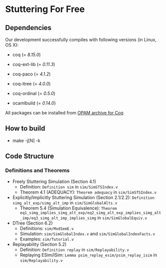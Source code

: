 # Stuttering For Free

## Dependencies
Our development successfully compiles with following versions (in Linux, OS X):

- coq (= *8.15.0*)

- coq-ext-lib (= *0.11.3*)
- coq-paco (= *4.1.2*)
- coq-itree (= *4.0.0*)
- coq-ordinal (= *0.5.0*)

- ocamlbuild (= *0.14.0*)

All packages can be installed from [OPAM archive for Coq](https://github.com/coq/opam-coq-archive)

## How to build
- make -j[N] -k

## Code Structure

### Definitions and Theorems
- Freely Stuttering Simulation (Section 4.1)
  + Definition: `Definition sim` in `sim/SimSTSIndex.v`
  + Theorem 4.1 (ADEQUACY): `Theorem adequacy` in `sim/SimSTSIndex.v`
- Explicitly/Implicitly Stuttering Simulation (Section 2.1/2.2): `Definition simg_alt_exp/simg_alt_imp` in `sim/SimGlobalAlts.v`
  + Theorem 5.4 (Simulation Equivalence): `Theorem eq1_simg_implies_simg_alt_exp/eq2_simg_alt_exp_implies_simg_alt_imp/eq3_simg_alt_imp_implies_simg` in `sim/SimGlobalEquiv.v`
- DTree (Section 6.2)
  + Definitions: `sim/ModSemE.v`
  + Simulation: `sim/SimGlobalIndex.v` and `sim/SimGlobalIndexFacts.v`
  + Examples: `sim/Tutorial.v`
- Replayability (Section 5.2)
  + Definition: `Definition replay` in `sim/Replayability.v`
  + Replaying ESim/ISim: `Lemma psim_replay_esim/psim_replay_isim` in `sim/Replayability.v`
